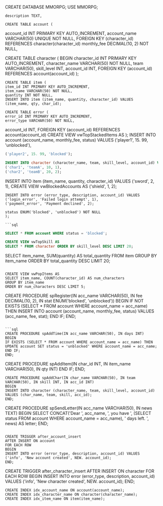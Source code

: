 CREATE DATABASE MMORPG;
USE MMORPG;
```
description TEXT,

CREATE TABLE account (
```
account_id INT PRIMARY KEY AUTO_INCREMENT,
account_name VARCHAR(50) UNIQUE NOT NULL,
FOREIGN KEY (character_id) REFERENCES character(character_id)
monthly_fee DECIMAL(10, 2) NOT NULL,

CREATE TABLE character (
BEGIN
character_id INT PRIMARY KEY AUTO_INCREMENT,
character_name VARCHAR(50) NOT NULL,
team VARCHAR(50),
skill_level INT,
account_id INT,
FOREIGN KEY (account_id) REFERENCES account(account_id)
);
```
CREATE TABLE item (
item_id INT PRIMARY KEY AUTO_INCREMENT,
item_name VARCHAR(50) NOT NULL,
quantity INT NOT NULL,
INSERT INTO item (item_name, quantity, character_id) VALUES (item_name, qty, char_id);

CREATE TABLE error (
error_id INT PRIMARY KEY AUTO_INCREMENT,
error_type VARCHAR(50) NOT NULL,
```
account_id INT,
FOREIGN KEY (account_id) REFERENCES account(account_id)
CREATE VIEW vwTopStackedItems AS
);
INSERT INTO account (account_name, monthly_fee, status) VALUES
('player1', 15. 99, 'unblocked'),

```sql
('player2', 15. 99, 'blocked');

INSERT INTO character (character_name, team, skill_level, account_id) VALUES
('char1', 'teamA', 10, 1),
('char2', 'teamB', 20, 2);
```
INSERT INTO item (item_name, quantity, character_id) VALUES
('sword', 2, 1),
CREATE VIEW vwBlockedAccounts AS
('shield', 1, 2);
```
INSERT INTO error (error_type, description, account_id) VALUES
('login_error', 'Failed login attempt', 1),
('payment_error', 'Payment declined', 2);

status ENUM('blocked', 'unblocked') NOT NULL
);

```sql
```
```sql
SELECT * FROM account WHERE status = 'blocked';

CREATE VIEW vwTopSkill AS
SELECT * FROM character ORDER BY skill_level DESC LIMIT 20;
```

SELECT item_name, SUM(quantity) AS total_quantity
FROM item
GROUP BY item_name
ORDER BY total_quantity DESC LIMIT 20;
```

CREATE VIEW vwPopItems AS
SELECT item_name, COUNT(character_id) AS num_characters
GROUP BY item_name
ORDER BY num_characters DESC LIMIT 5;
```
CREATE PROCEDURE spRegister(IN acc_name VARCHAR(50), IN fee DECIMAL(10, 2), IN stat ENUM('blocked', 'unblocked'))
BEGIN
IF NOT EXISTS (SELECT * FROM account WHERE account_name = acc_name) THEN
INSERT INTO account (account_name, monthly_fee, status) VALUES (acc_name, fee, stat);
END IF;
END;
```

```sql
CREATE PROCEDURE spAddTime(IN acc_name VARCHAR(50), IN days INT)
BEGIN
IF EXISTS (SELECT * FROM account WHERE account_name = acc_name) THEN
UPDATE account SET status = 'unblocked' WHERE account_name = acc_name;
END IF;
END;
```
CREATE PROCEDURE spAddItem(IN char_id INT, IN item_name VARCHAR(50), IN qty INT)
END IF;
END;
```
CREATE PROCEDURE spAddChar(IN char_name VARCHAR(50), IN team VARCHAR(50), IN skill INT, IN acc_id INT)
BEGIN
INSERT INTO character (character_name, team, skill_level, account_id) VALUES (char_name, team, skill, acc_id);
END;
```

CREATE PROCEDURE spSendLetter(IN acc_name VARCHAR(50), IN news TEXT)
BEGIN
SELECT CONCAT('Dear ', acc_name, ', you have ', (SELECT status FROM account WHERE account_name = acc_name), ' days left. ', news) AS letter;
END;
```

CREATE TRIGGER after_account_insert
AFTER INSERT ON account
FOR EACH ROW
BEGIN
INSERT INTO error (error_type, description, account_id) VALUES ('info', 'New account created', NEW. account_id);
END;
```
CREATE TRIGGER after_character_insert
AFTER INSERT ON character
FOR EACH ROW
BEGIN
INSERT INTO error (error_type, description, account_id) VALUES ('info', 'New character created', NEW. account_id);
END;
```
CREATE INDEX idx_account_name ON account(account_name);
CREATE INDEX idx_character_name ON character(character_name);
CREATE INDEX idx_item_name ON item(item_name);
```

